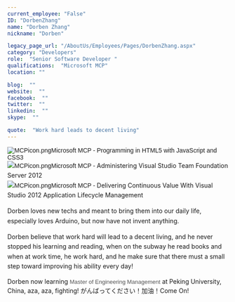 ```yaml
---
current_employee: "False"
ID: "DorbenZhang"
name: "Dorben Zhang"
nickname: "Dorben"

legacy_page_url: "/AboutUs/Employees/Pages/DorbenZhang.aspx"
category: "Developers"
role:  "Senior Software Developer "
qualifications:  "Microsoft MCP"
location: ""

blog:  ""
website:  ""
facebook:  ""
twitter:  ""
linkedin:  ""
skype:  ""

quote:  "Work hard leads to decent living"
---
```


​<span style="font-size:10.5pt;font-family:calibri, sans-serif;">​![MCPicon.png](/Images/Bio/MCPicon.png)Microsoft MCP - Programming in HTML5 with JavaScript and CSS3  
</span><span style="line-height:1.6;"><span style="line-height:20.7999992370605px;">​</span><span style="font-size:10.5pt;font-family:calibri, sans-serif;">​![MCPicon.png](/Images/Bio/MCPicon.png)Microsoft MCP - </span>Administering Visual Studio Team Foundation Server 2012</span><span style="line-height:1.6;">​  
<span style="line-height:20.7999992370605px;">​</span><span style="font-size:10.5pt;font-family:calibri, sans-serif;">​![MCPicon.png](/Images/Bio/MCPicon.png)​Microsoft MCP - </span>Delivering Continuous Value With Visual Studio 2012 Application Lifecycle Management​  
</span>

<span style="line-height:1.6;">Dorben loves new techs and meant to bring them into our daily life, especially loves Arduino, but now have not invent anything.</span>

<span style="line-height:1.6;">Dorben believe that work hard will lead to a decent living, and he never stopped his learning and reading, when on the subway he read books and when at work time, he work hard, and he make sure that there must a small step toward improving his ability every day!</span>

Dorben now learning <span style="color:#545454;font-family:arial, sans-serif;font-size:small;line-height:18.2000007629395px;">Master of Engineering Management</span> at Peking University, China, aza, aza, fighting!​ がんばってください​！加油！Come On!